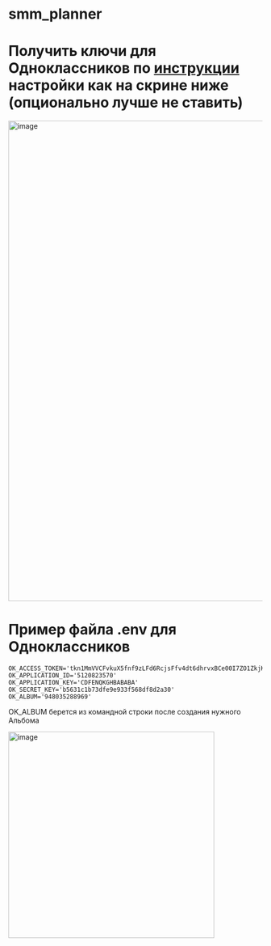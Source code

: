 # smm_planner

# Получить ключи для Одноклассников по [инструкции](https://apiok.ru/dev/app/create) настройки как на скрине ниже (опционально лучше не ставить)

<img width="950" alt="image" src="https://user-images.githubusercontent.com/55636018/225688509-eab4e7ea-bdd3-4331-927f-49aaedfb65c5.png">


# Пример файла .env для Одноклассников

```
OK_ACCESS_TOKEN='tkn1MmVVCFvkuX5fnf9zLFd6RcjsFfv4dt6dhrvxBCe00I7ZO1ZkjK'
OK_APPLICATION_ID='5120823570'
OK_APPLICATION_KEY='CDFENQKGHBABABA'
OK_SECRET_KEY='b5631c1b73dfe9e933f568df8d2a30'
OK_ALBUM='948035288969'
```

OK_ALBUM берется из командной строки после создания нужного Альбома

<img width="408" alt="image" src="https://user-images.githubusercontent.com/55636018/225689782-f46ddfe9-9829-4028-b24b-cae74c35b749.png">
